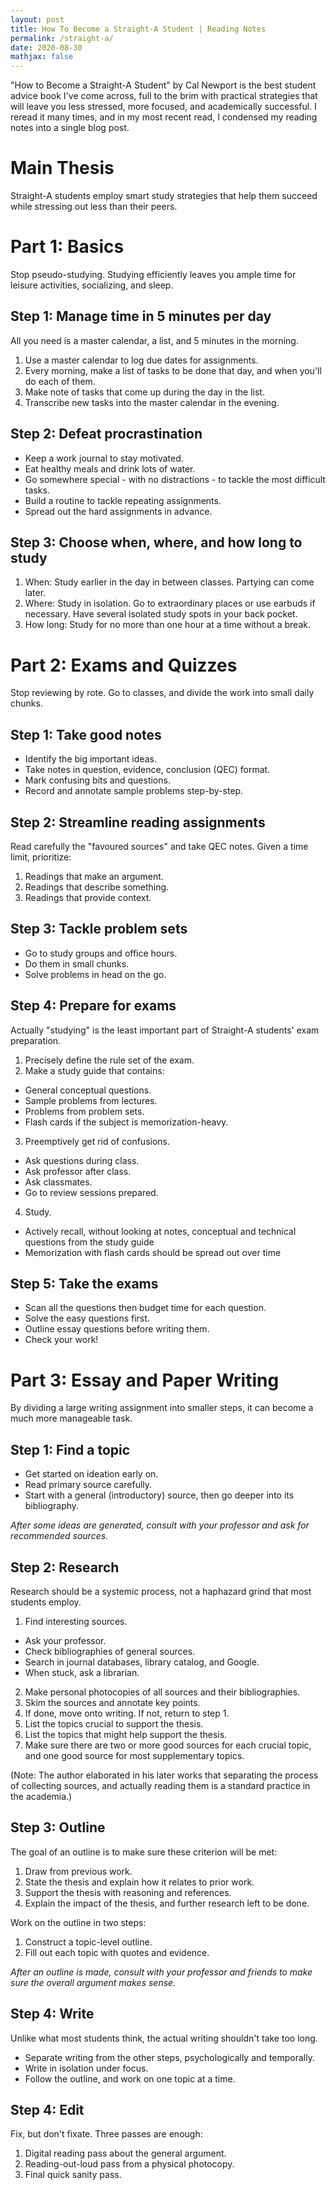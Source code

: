 ```yaml
---
layout: post
title: How To Become a Straight-A Student | Reading Notes
permalink: /straight-a/
date: 2020-08-30
mathjax: false
---
```


"How to Become a Straight-A Student" by Cal Newport is the best student advice book I've come across, full to the brim with practical strategies that will leave you less stressed, more focused, and academically successful. I reread it many times, and in my most recent read, I condensed my reading notes into a single blog post.

# Main Thesis

Straight-A students employ smart study strategies that help them succeed while stressing out less than their peers.

# Part 1: Basics

Stop pseudo-studying. Studying efficiently leaves you ample time for leisure activities, socializing, and sleep.

## Step 1: Manage time in 5 minutes per day

All you need is a master calendar, a list, and 5 minutes in the morning.

1. Use a master calendar to log due dates for assignments.
2. Every morning, make a list of tasks to be done that day, and when you'll do each of them.
3. Make note of tasks that come up during the day in the list.
4. Transcribe new tasks into the master calendar in the evening.

## Step 2: Defeat procrastination

* Keep a work journal to stay motivated.
* Eat healthy meals and drink lots of water.
* Go somewhere special - with no distractions - to tackle the most difficult tasks.
* Build a routine to tackle repeating assignments.
* Spread out the hard assignments in advance.

## Step 3: Choose when, where, and how long to study

1. When: Study earlier in the day in between classes. Partying can come later.
2. Where: Study in isolation. Go to extraordinary places or use earbuds if necessary. Have several isolated study spots in your back pocket.
3. How long: Study for no more than one hour at a time without a break.

# Part 2: Exams and Quizzes

Stop reviewing by rote. Go to classes, and divide the work into small daily chunks.

## Step 1: Take good notes

* Identify the big important ideas.
* Take notes in question, evidence, conclusion (QEC) format.
* Mark confusing bits and questions.
* Record and annotate sample problems step-by-step.

## Step 2: Streamline reading assignments

Read carefully the "favoured sources" and take QEC notes. Given a time limit, prioritize:

1. Readings that make an argument.
2. Readings that describe something.
3. Readings that provide context.

## Step 3: Tackle problem sets

* Go to study groups and office hours.
* Do them in small chunks.
* Solve problems in head on the go.

## Step 4: Prepare for exams

Actually "studying" is the least important part of Straight-A students' exam preparation.

1. Precisely define the rule set of the exam.
2. Make a study guide that contains:
  * General conceptual questions.
  * Sample problems from lectures.
  * Problems from problem sets.
  * Flash cards if the subject is memorization-heavy.
3. Preemptively get rid of confusions.
  * Ask questions during class.
  * Ask professor after class.
  * Ask classmates.
  * Go to review sessions prepared.
4. Study.
  * Actively recall, without looking at notes, conceptual and technical questions from the study guide
  * Memorization with flash cards should be spread out over time

## Step 5: Take the exams

* Scan all the questions then budget time for each question.
* Solve the easy questions first.
* Outline essay questions before writing them.
* Check your work!

# Part 3: Essay and Paper Writing

By dividing a large writing assignment into smaller steps, it can become a much more manageable task.

## Step 1: Find a topic

* Get started on ideation early on.
* Read primary source carefully.
* Start with a general (introductory) source, then go deeper into its bibliography.

*After some ideas are generated, consult with your professor and ask for recommended sources.*

## Step 2: Research

Research should be a systemic process, not a haphazard grind that most students employ.

1. Find interesting sources.
  * Ask your professor.
  * Check bibliographies of general sources.
  * Search in journal databases, library catalog, and Google.
  * When stuck, ask a librarian.
2. Make personal photocopies of all sources and their bibliographies.
3. Skim the sources and annotate key points.
4. If done, move onto writing. If not, return to step 1.
  1. List the topics crucial to support the thesis.
  2. List the topics that might help support the thesis.
  3. Make sure there are two or more good sources for each crucial topic, and one good source for most supplementary topics.

(Note: The author elaborated in his later works that separating the process of collecting sources, and actually reading them is a standard practice in the academia.)

## Step 3: Outline

The goal of an outline is to make sure these criterion will be met:

1. Draw from previous work.
2. State the thesis and explain how it relates to prior work.
3. Support the thesis with reasoning and references.
4. Explain the impact of the thesis, and further research left to be done.

Work on the outline in two steps:

1. Construct a topic-level outline.
2. Fill out each topic with quotes and evidence.

*After an outline is made, consult with your professor and friends to make sure the overall argument makes sense.*

## Step 4: Write

Unlike what most students think, the actual writing shouldn't take too long. 

* Separate writing from the other steps, psychologically and temporally.
* Write in isolation under focus.
* Follow the outline, and work on one topic at a time.

## Step 4: Edit

Fix, but don't fixate. Three passes are enough:

1. Digital reading pass about the general argument.
2. Reading-out-loud pass from a physical photocopy.
3. Final quick sanity pass.
